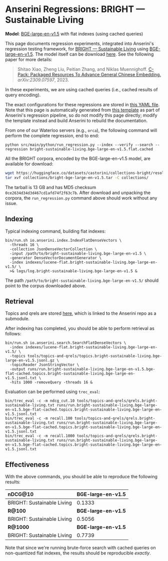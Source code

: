 # Anserini Regressions: BRIGHT &mdash; Sustainable Living

**Model**: [BGE-large-en-v1.5](https://huggingface.co/BAAI/bge-large-en-v1.5) with flat indexes (using cached queries)

This page documents regression experiments, integrated into Anserini's regression testing framework, for [BRIGHT &mdash; Sustainable Living](https://brightbenchmark.github.io/) using [BGE-large-en-v1.5](https://huggingface.co/BAAI/bge-large-en-v1.5).
The model itself can be download [here](https://huggingface.co/BAAI/bge-large-en-v1.5).
See the following paper for more details:

> Shitao Xiao, Zheng Liu, Peitian Zhang, and Niklas Muennighoff. [C-Pack: Packaged Resources To Advance General Chinese Embedding.](https://arxiv.org/abs/2309.07597) _arXiv:2309.07597_, 2023.

In these experiments, we are using cached queries (i.e., cached results of query encoding).

The exact configurations for these regressions are stored in [this YAML file](../../src/main/resources/regression/bright-sustainable-living.bge-large-en-v1.5.flat.cached.yaml).
Note that this page is automatically generated from [this template](../../src/main/resources/docgen/templates/bright-sustainable-living.bge-large-en-v1.5.flat.cached.template) as part of Anserini's regression pipeline, so do not modify this page directly; modify the template instead and build Anserini to rebuild the documentation.

From one of our Waterloo servers (e.g., `orca`), the following command will perform the complete regression, end to end:

```
python src/main/python/run_regression.py --index --verify --search --regression bright-sustainable-living.bge-large-en-v1.5.flat.cached
```

All the BRIGHT corpora, encoded by the BGE-large-en-v1.5 model, are available for download:

```bash
wget https://huggingface.co/datasets/castorini/collections-bright/resolve/main/bright-bge-large-en-v1.5.tar -P collections/
tar xvf collections/bright-bge-large-en-v1.5.tar -C collections/
```

The tarball is 13 GB and has MD5 checksum `0ce2634d34d3d467cd1afd74f2f63c7b`.
After download and unpacking the corpora, the `run_regression.py` command above should work without any issue.

## Indexing

Typical indexing command, building flat indexes:

```
bin/run.sh io.anserini.index.IndexFlatDenseVectors \
  -threads 16 \
  -collection JsonDenseVectorCollection \
  -input /path/to/bright-sustainable-living.bge-large-en-v1.5 \
  -generator DenseVectorDocumentGenerator \
  -index indexes/lucene-flat.bright-sustainable-living.bge-large-en-v1.5/ \
  >& logs/log.bright-sustainable-living.bge-large-en-v1.5 &
```

The path `/path/to/bright-sustainable-living.bge-large-en-v1.5/` should point to the corpus downloaded above.

## Retrieval

Topics and qrels are stored [here](https://github.com/castorini/anserini-tools/tree/master/topics-and-qrels), which is linked to the Anserini repo as a submodule.

After indexing has completed, you should be able to perform retrieval as follows:

```
bin/run.sh io.anserini.search.SearchFlatDenseVectors \
  -index indexes/lucene-flat.bright-sustainable-living.bge-large-en-v1.5/ \
  -topics tools/topics-and-qrels/topics.bright-sustainable-living.bge-large-en-v1.5.jsonl.gz \
  -topicReader JsonStringVector \
  -output runs/run.bright-sustainable-living.bge-large-en-v1.5.bge-flat-cached.topics.bright-sustainable-living.bge-large-en-v1.5.jsonl.txt \
  -hits 1000 -removeQuery -threads 16 &
```

Evaluation can be performed using `trec_eval`:

```
bin/trec_eval -c -m ndcg_cut.10 tools/topics-and-qrels/qrels.bright-sustainable-living.txt runs/run.bright-sustainable-living.bge-large-en-v1.5.bge-flat-cached.topics.bright-sustainable-living.bge-large-en-v1.5.jsonl.txt
bin/trec_eval -c -m recall.100 tools/topics-and-qrels/qrels.bright-sustainable-living.txt runs/run.bright-sustainable-living.bge-large-en-v1.5.bge-flat-cached.topics.bright-sustainable-living.bge-large-en-v1.5.jsonl.txt
bin/trec_eval -c -m recall.1000 tools/topics-and-qrels/qrels.bright-sustainable-living.txt runs/run.bright-sustainable-living.bge-large-en-v1.5.bge-flat-cached.topics.bright-sustainable-living.bge-large-en-v1.5.jsonl.txt
```

## Effectiveness

With the above commands, you should be able to reproduce the following results:

| **nDCG@10**                                                                                                  | **BGE-large-en-v1.5**|
|:-------------------------------------------------------------------------------------------------------------|----------------------|
| BRIGHT: Sustainable Living                                                                                   | 0.1333               |
| **R@100**                                                                                                    | **BGE-large-en-v1.5**|
| BRIGHT: Sustainable Living                                                                                   | 0.5056               |
| **R@1000**                                                                                                   | **BGE-large-en-v1.5**|
| BRIGHT: Sustainable Living                                                                                   | 0.7739               |

Note that since we're running brute-force search with cached queries on non-quantized flat indexes, the results should be reproducible _exactly_.
